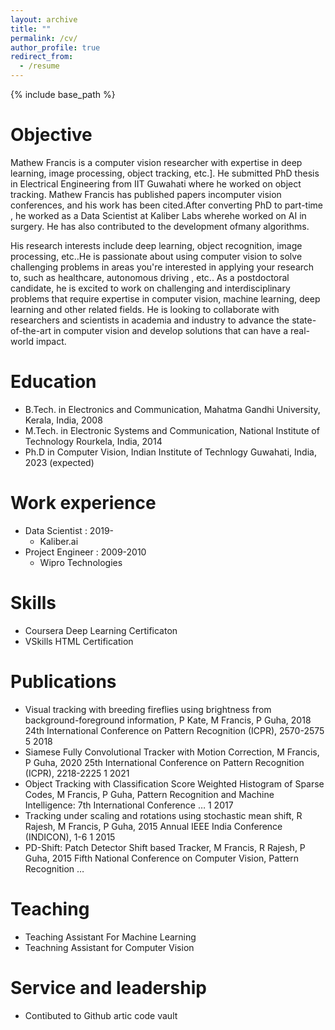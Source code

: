 ```yaml
---
layout: archive
title: ""
permalink: /cv/
author_profile: true
redirect_from:
  - /resume
---
```


{% include base_path %}

Objective
======
Mathew Francis is a computer vision researcher with expertise in deep learning, image processing, object tracking, etc.]. He submitted PhD thesis in Electrical Engineering from IIT Guwahati where he worked on object tracking. Mathew Francis has published papers incomputer vision conferences, and his work has been cited.After converting PhD to part-time , he worked as a Data Scientist at Kaliber Labs wherehe worked on AI in surgery. He has also contributed to the development ofmany algorithms.

His research interests include deep learning, object recognition, image processing, etc..He is passionate about using computer vision to solve challenging problems in areas you're interested in applying your research to, such as healthcare, autonomous driving , etc.. As a postdoctoral candidate, he is excited to work on challenging and interdisciplinary problems that require expertise in computer vision, machine learning, deep learning and other related fields. He is looking to collaborate with researchers and scientists in academia and industry to advance the state-of-the-art in computer vision and develop solutions that can have a real-world impact.

Education
======
* B.Tech. in Electronics and Communication, Mahatma Gandhi University, Kerala, India, 2008
* M.Tech. in Electronic Systems and Communication, National Institute of Technology Rourkela, India, 2014
* Ph.D in Computer Vision, Indian Institute of Technlogy Guwahati, India, 2023 (expected)

Work experience
======
* Data Scientist : 2019-
  * Kaliber.ai
* Project Engineer : 2009-2010
  * Wipro Technologies

  
Skills
======
* Coursera Deep Learning Certificaton 
* VSkills HTML Certification


Publications
======
* Visual tracking with breeding fireflies using brightness from background-foreground information, P Kate, M Francis, P Guha, 2018 24th International Conference on Pattern Recognition (ICPR), 2570-2575	5	2018
* Siamese Fully Convolutional Tracker with Motion Correction, M Francis, P Guha, 2020 25th International Conference on Pattern Recognition (ICPR), 2218-2225	1	2021
* Object Tracking with Classification Score Weighted Histogram of Sparse Codes, M Francis, P Guha, Pattern Recognition and Machine Intelligence: 7th International Conference …	1	2017
* Tracking under scaling and rotations using stochastic mean shift, R Rajesh, M Francis, P Guha, 2015 Annual IEEE India Conference (INDICON), 1-6	1	2015
* PD-Shift: Patch Detector Shift based Tracker, M Francis, R Rajesh, P Guha, 2015 Fifth National Conference on Computer Vision, Pattern Recognition …
  
Teaching
======
* Teaching Assistant For Machine Learning
* Teachning Assistant for Computer Vision
  
Service and leadership
======
* Contibuted to Github artic code vault
